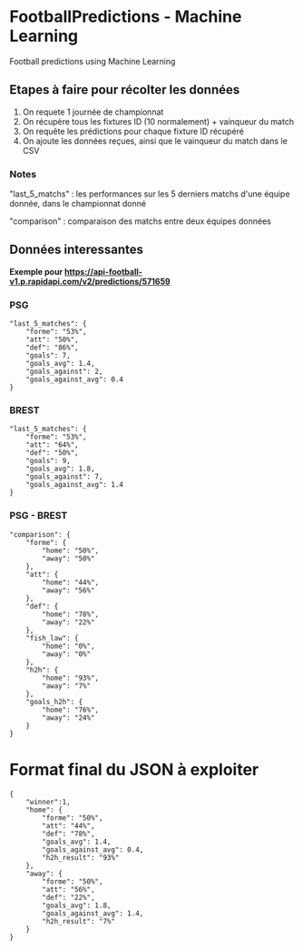 # FootballPredictions - Machine Learning

Football predictions using Machine Learning

## Etapes à faire pour récolter les données

1. On requete 1 journée de championnat
2. On récupère tous les fixtures ID (10 normalement) + vainqueur du match 
3. On requête les prédictions pour chaque fixture ID récupéré 
4. On ajoute les données reçues, ainsi que le vainqueur du match dans le CSV

### Notes

"last_5_matchs" : les performances sur les 5 derniers matchs d'une équipe donnée, dans le championnat donné

"comparison" : comparaison des matchs entre deux équipes données

## Données interessantes

**Exemple pour https://api-football-v1.p.rapidapi.com/v2/predictions/571659**

### PSG
```
"last_5_matches": {
    "forme": "53%",
    "att": "50%",
    "def": "86%",
    "goals": 7,
    "goals_avg": 1.4,
    "goals_against": 2,
    "goals_against_avg": 0.4
}
```

### BREST
```
"last_5_matches": {
    "forme": "53%",
    "att": "64%",
    "def": "50%",
    "goals": 9,
    "goals_avg": 1.8,
    "goals_against": 7,
    "goals_against_avg": 1.4
}
```

### PSG - BREST

```
"comparison": {
    "forme": {
        "home": "50%",
        "away": "50%"
    },
    "att": {
        "home": "44%",
        "away": "56%"
    },
    "def": {
        "home": "78%",
        "away": "22%"
    },
    "fish_law": {
        "home": "0%",
        "away": "0%"
    },
    "h2h": {
        "home": "93%",
        "away": "7%"
    },
    "goals_h2h": {
        "home": "76%",
        "away": "24%"
    }
}
```

# Format final du JSON à exploiter

```
{
    "winner":1,
    "home": {
        "forme": "50%",
        "att": "44%",
        "def": "78%",
        "goals_avg": 1.4,
        "goals_against_avg": 0.4,
        "h2h_result": "93%"
    },
    "away": {
        "forme": "50%",
        "att": "56%",
        "def": "22%",
        "goals_avg": 1.8,
        "goals_against_avg": 1.4,
        "h2h_result": "7%"
    }
}
```
